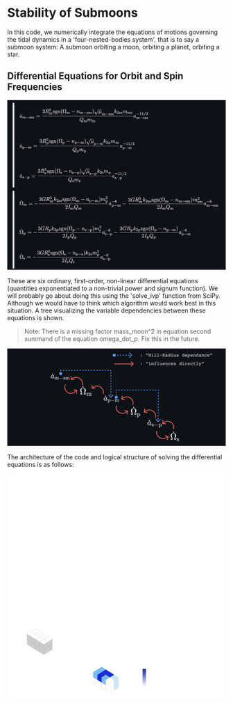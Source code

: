
# Stability of Submoons

In this code, we numerically integrate the equations of motions governing the tidal dynamics in a 'four-nested-bodies system', that is to say a submoon system: A submoon orbiting a moon, orbiting a planet, orbiting a star. 


## Differential Equations for Orbit and Spin Frequencies

![App Screenshot](https://github.com/iason-saganas/stability-of-submoons/blob/377c524695f689d65f1db96b6406a9282f1362a9/media/Screenshot%20of%20DFEs.png)

These are six ordinary, first-order, non-linear differential equations (quantities exponentiated to a non-trivial power and signum function).
We will probably go about doing this using the 'solve_ivp' function from SciPy. Although we would have to think which
algorithm would work best in this situation. A tree visualizing the variable dependencies between these equations is shown.

> Note: 
There is a missing factor mass_moon^2 in equation second summand of the equation omega_dot_p. Fix this in the future.

![App Screenshot](https://github.com/iason-saganas/stability-of-submoons/blob/377c524695f689d65f1db96b6406a9282f1362a9/media/Screenshot%20of%20Dependencies%20Visualization.png)

The architecture of the code and logical structure of solving the differential equations is 
as follows: 

![Code Architecture](https://raw.githubusercontent.com/iason-saganas/stability-of-submoons/master/media/solver-architecture.png)
